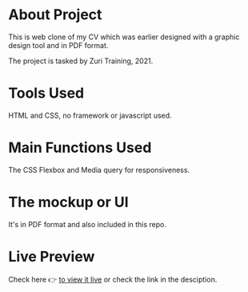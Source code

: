 # About Project

This is web clone of my CV which was earlier designed with a graphic design tool and in PDF format.

The project is tasked by Zuri Training, 2021.

# Tools Used

HTML and CSS, no framework or javascript used.

# Main Functions Used

The CSS Flexbox and Media query for responsiveness.

# The mockup or UI

It's in PDF format and also included in this repo.

# Live Preview

Check here 👉 <a href="http://stepcv.netlify.app">to view it live</a> or check the link in the desciption.

